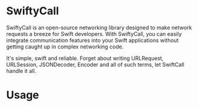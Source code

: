 # SwiftyCall

SwiftyCall is an open-source networking library designed to make network requests a breeze for Swift developers. With SwiftyCall, you can easily integrate communication features into your Swift applications without getting caught up in complex networking code.

It's simple, swift and reliable. Forget about writing URLRequest, URLSession, JSONDecoder, Encoder and all of such terms, let SwiftCall handle it all. 

# Usage

